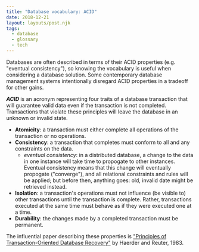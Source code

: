 ```yaml
---
title: "Database vocabulary: ACID"
date: 2018-12-21
layout: layouts/post.njk
tags:
  - database
  - glossary
  - tech
---
```


Databases are often described in terms of their ACID properties (e.g. "eventual consistency"), so knowing the vocabulary is useful when considering a database solution. Some contemporary database management systems intentionally disregard ACID properties in a tradeoff for other gains.

_**ACID**_ is an acronym representing four traits of a database transaction that will guarantee valid data even if the transaction is not completed. Transactions that violate these principles will leave the database in an unknown or invalid state.

- **Atomicity**: a transaction must either complete all operations of the transaction or no operations.
- **Consistency**: a transaction that completes must conform to all and any constraints on the data.
  - _eventual consistency_: in a distributed database, a change to the data in one instance will take time to propogate to other instances. Eventual consistency means that this change will eventually propogate ("converge"), and all relational constraints and rules will be applied; but before then, anything goes: old, invalid date might be retrieved instead.
- **Isolation**: a transaction's operations must not influence (be visible to) other transactions until the transaction is complete. Rather, transactions executed at the same time must behave as if they were executed one at a time.
- **Durability**: the changes made by a completed transaction must be permanent.

The influential paper describing these properties is ["Principles of Transaction-Oriented Database Recovery"](https://web.archive.org/web/20170810141540/https://web.stanford.edu/class/cs340v/papers/recovery.pdf) by Haerder and Reuter, 1983.
